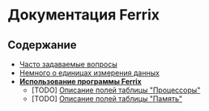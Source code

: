 # Документация Ferrix

## Содержание

- [Часто задаваемые вопросы](FAQ.md)
- [Немного о единицах измерения данных](units.md)
- [**Использование программы Ferrix**](usage/README.md)
  - [TODO] [Описание полей таблицы "Процессоры"](usage/processors.md)
  - [TODO] [Описание полей таблицы "Память"](usage/memory.md)
